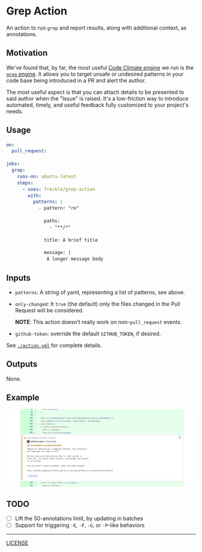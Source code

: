 # Grep Action

An action to run `grep` and report results, along with additional context, as
annotations.

## Motivation

We've found that, by far, the most useful [Code Climate engine][engines] we run
is the [`grep` engine][grep-engine]. It allows you to target unsafe or undesired
patterns in your code base being introduced in a PR and alert the author.

[engines]: #
[grep-engine]: #

The most useful aspect is that you can attach details to be presented to said
author when the "Issue" is raised. It's a low-friction way to introduce
automated, timely, and useful feedback fully customized to your project's needs.

## Usage

```yaml
on:
  pull_request:

jobs:
  grep:
    runs-on: ubuntu-latest
    steps:
      - uses: freckle/grep-action
        with:
          patterns: |
            - pattern: "re"

              paths:
                - "**/*"

              title: A brief title

              message: |
               A longer message body
```

## Inputs

- `patterns`: A string of yaml, representing a list of patterns, see above.

- `only-changed`: It `true` (the default) only the files changed in the Pull
  Request will be considered.

  **NOTE**: This action doesn't really work on non-`pull_request` events.

- `github-token`: override the default `GITHUB_TOKEN`, if desired.

See [`./action.yml`](./action.yml) for complete details.

## Outputs

None.

## Example

![](./screenshot.png)

## TODO

- [ ] Lift the 50-annotations limit, by updating in batches
- [ ] Support for triggering `-E`, `-F`, `-G`, or `-P`-like behaviors

---

[LICENSE](./LICENSE)
